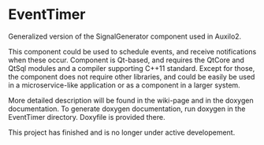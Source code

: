 # EventTimer
Generalized version of the SignalGenerator component used in Auxilo2.

This component could be used to schedule events, and receive notifications when these occur. Component is Qt-based, and requires the QtCore and QtSql modules and a compiler supporting C++11 standard. Except for those, the component does not require other libraries, and could be easily be used in a microservice-like application or as a component in a larger system.

More detailed description will be found in the wiki-page and in the doxygen documentation. To generate doxygen documentation, run doxygen in the EventTimer directory. Doxyfile is provided there.

This project has finished and is no longer under active developement.
